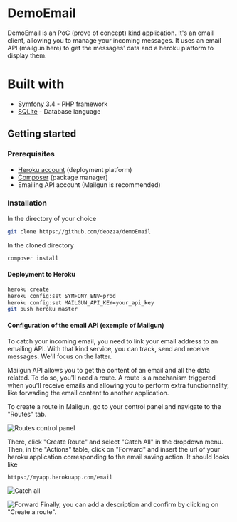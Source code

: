 DemoEmail
=========

DemoEmail is an PoC (prove of concept) kind application. It's an email client, allowing you to manage your incoming messages. It uses an email API (mailgun here) to get the messages' data and a heroku platform to display them.

Built with
==========
* [Symfony 3.4](https://symfony.com/doc/3.4/setup.html) - PHP framework
* [SQLite](https://www.sqlite.org/index.html) - Database language

## Getting started

### Prerequisites
* [Heroku account](https://www.heroku.com/) (deployment platform)
* [Composer](https://getcomposer.org/) (package manager)
* Emailing API account (Mailgun is recommended)

### Installation

In the directory of your choice
```bash
git clone https://github.com/deozza/demoEmail
```

In the cloned directory
```bash
composer install
```
#### Deployment to Heroku
```bash
heroku create
heroku config:set SYMFONY_ENV=prod
heroku config:set MAILGUN_API_KEY=your_api_key
git push heroku master
```

#### Configuration of the email API (exemple of Mailgun)
To catch your incoming email, you need to link your email address to an emailing API. With that kind service, you can track, send and receive messages. We'll focus on the latter. 

Mailgun API allows you to get the content of an email and all the data related. To do so, you'll need a route. A route is a mechanism triggered when you'll receive emails and allowing you to perform extra functionnality, like forwading the email content to another application. 

To create a route in Mailgun, go to your control panel and navigate to the "Routes" tab.

![Routes control panel](https://help.mailgun.com/hc/article_attachments/360017675233/Route__List_-_Mailgun-nav.png) 

There, click "Create Route" and select "Catch All" in the dropdown menu. Then, in the "Actions" table, click on "Forward" and insert the url of your heroku application corresponding to the email saving action. It should looks like

```
https://myapp.herokuapp.com/email
```

![Catch all](https://help.mailgun.com/hc/article_attachments/360016948114/Route__New_-_Mailgun-expression-type.png)


![Forward](https://help.mailgun.com/hc/article_attachments/360016948214/Route__New_-_Mailgun-actions.png)
Finally, you can add a description and confirm by clicking on "Create a route".